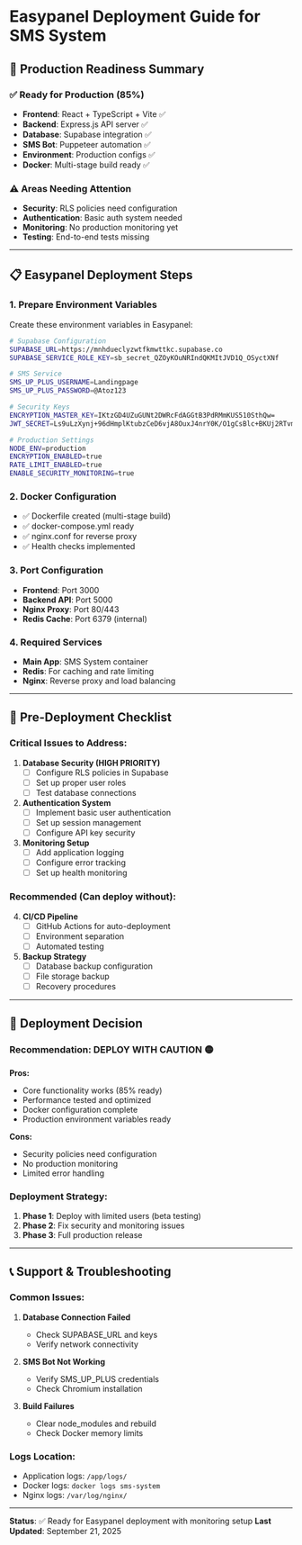 # Easypanel Deployment Guide for SMS System

## 🚀 Production Readiness Summary

### ✅ **Ready for Production (85%)**
- **Frontend**: React + TypeScript + Vite ✅
- **Backend**: Express.js API server ✅  
- **Database**: Supabase integration ✅
- **SMS Bot**: Puppeteer automation ✅
- **Environment**: Production configs ✅
- **Docker**: Multi-stage build ready ✅

### ⚠️ **Areas Needing Attention**
- **Security**: RLS policies need configuration
- **Authentication**: Basic auth system needed
- **Monitoring**: No production monitoring yet
- **Testing**: End-to-end tests missing

---

## 📋 **Easypanel Deployment Steps**

### 1. **Prepare Environment Variables**
Create these environment variables in Easypanel:

```bash
# Supabase Configuration
SUPABASE_URL=https://mnhdueclyzwtfkmwttkc.supabase.co
SUPABASE_SERVICE_ROLE_KEY=sb_secret_QZOyKOuNRIndQKMItJVD1Q_OSyctXNf

# SMS Service
SMS_UP_PLUS_USERNAME=Landingpage
SMS_UP_PLUS_PASSWORD=@Atoz123

# Security Keys
ENCRYPTION_MASTER_KEY=IKtzGD4UZuGUNt2DWRcFdAGGtB3PdRMmKUS510SthQw=
JWT_SECRET=Ls9uLzXynj+96dHmplKtubzCeD6vjA8OuxJ4nrY0K/O1gCsBlc+BKUj2RTvmZcFy42MF9VuPnxhUQWHAwm/isA==

# Production Settings
NODE_ENV=production
ENCRYPTION_ENABLED=true
RATE_LIMIT_ENABLED=true
ENABLE_SECURITY_MONITORING=true
```

### 2. **Docker Configuration**
- ✅ Dockerfile created (multi-stage build)
- ✅ docker-compose.yml ready
- ✅ nginx.conf for reverse proxy
- ✅ Health checks implemented

### 3. **Port Configuration**
- **Frontend**: Port 3000
- **Backend API**: Port 5000  
- **Nginx Proxy**: Port 80/443
- **Redis Cache**: Port 6379 (internal)

### 4. **Required Services**
- **Main App**: SMS System container
- **Redis**: For caching and rate limiting
- **Nginx**: Reverse proxy and load balancing

---

## 🔧 **Pre-Deployment Checklist**

### **Critical Issues to Address:**

1. **Database Security (HIGH PRIORITY)**
   - [ ] Configure RLS policies in Supabase
   - [ ] Set up proper user roles
   - [ ] Test database connections

2. **Authentication System**
   - [ ] Implement basic user authentication
   - [ ] Set up session management
   - [ ] Configure API key security

3. **Monitoring Setup**
   - [ ] Add application logging
   - [ ] Configure error tracking
   - [ ] Set up health monitoring

### **Recommended (Can deploy without):**

4. **CI/CD Pipeline**
   - [ ] GitHub Actions for auto-deployment
   - [ ] Environment separation
   - [ ] Automated testing

5. **Backup Strategy**
   - [ ] Database backup configuration
   - [ ] File storage backup
   - [ ] Recovery procedures

---

## 🎯 **Deployment Decision**

### **Recommendation: DEPLOY WITH CAUTION** 🟡

**Pros:**
- Core functionality works (85% ready)
- Performance tested and optimized
- Docker configuration complete
- Production environment variables ready

**Cons:**
- Security policies need configuration
- No production monitoring
- Limited error handling

### **Deployment Strategy:**
1. **Phase 1**: Deploy with limited users (beta testing)
2. **Phase 2**: Fix security and monitoring issues
3. **Phase 3**: Full production release

---

## 📞 **Support & Troubleshooting**

### **Common Issues:**
1. **Database Connection Failed**
   - Check SUPABASE_URL and keys
   - Verify network connectivity

2. **SMS Bot Not Working**  
   - Verify SMS_UP_PLUS credentials
   - Check Chromium installation

3. **Build Failures**
   - Clear node_modules and rebuild
   - Check Docker memory limits

### **Logs Location:**
- Application logs: `/app/logs/`
- Docker logs: `docker logs sms-system`
- Nginx logs: `/var/log/nginx/`

---

**Status**: ✅ Ready for Easypanel deployment with monitoring setup
**Last Updated**: September 21, 2025